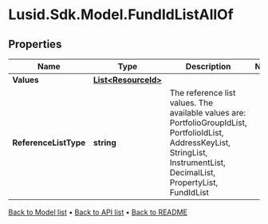 # Lusid.Sdk.Model.FundIdListAllOf

## Properties

Name | Type | Description | Notes
------------ | ------------- | ------------- | -------------
**Values** | [**List&lt;ResourceId&gt;**](ResourceId.md) |  | 
**ReferenceListType** | **string** | The reference list values. The available values are: PortfolioGroupIdList, PortfolioIdList, AddressKeyList, StringList, InstrumentList, DecimalList, PropertyList, FundIdList | 

[Back to Model list](../README.md#documentation-for-models) &#8226; [Back to API list](../README.md#documentation-for-api-endpoints) &#8226; [Back to README](../README.md)

